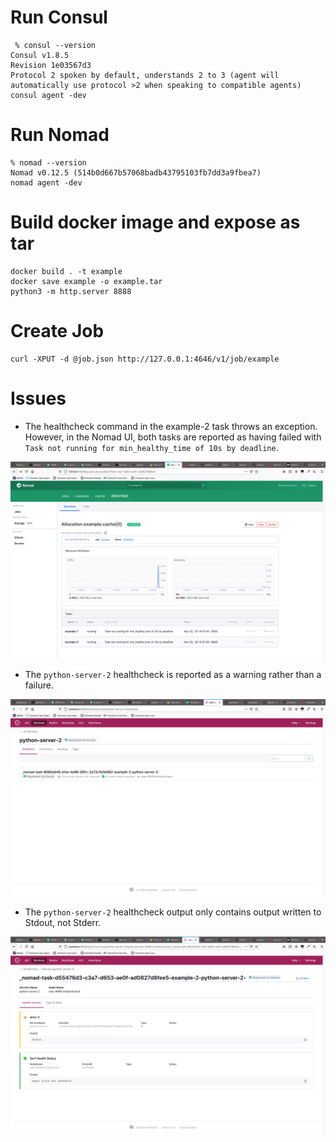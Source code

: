# Run Consul

```shell script
 % consul --version
Consul v1.8.5
Revision 1e03567d3
Protocol 2 spoken by default, understands 2 to 3 (agent will automatically use protocol >2 when speaking to compatible agents)
consul agent -dev
```

# Run Nomad

```shell script
% nomad --version                          
Nomad v0.12.5 (514b0d667b57068badb43795103fb7dd3a9fbea7)
nomad agent -dev
```

# Build docker image and expose as tar

```shell script
docker build . -t example
docker save example -o example.tar
python3 -m http.server 8888
```

# Create Job

```shell script
curl -XPUT -d @job.json http://127.0.0.1:4646/v1/job/example
```

# Issues

* The healthcheck command in the example-2 task throws an exception. However, in the Nomad UI, both tasks are reported as having failed with `Task not running for min_healthy_time of 10s by deadline`.

![Nomad both tasks fail](./img/nomad-both-tasks-fail.png)

* The `python-server-2` healthcheck is reported as a warning rather than a failure.

![Consul warning](./img/consul-warning.png)

* The `python-server-2` healthcheck output only contains output written to Stdout, not Stderr.

![Consul no stderr](./img/consul-no-stderr.png)
